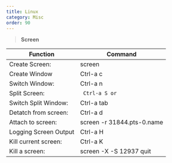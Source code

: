 ```yaml
---
title: Linux
category: Misc
order: 90
---
```


>**Screen**

Function | Command
------------- | -------------
Create Screen: | screen 
Create Window | Ctrl-a c
Switch Window: | Ctrl-a n
Split Screen: | <code> Ctrl-a S or | </code>
Switch Split Window:| Ctrl-a tab
Detatch from screen: | Ctrl-a d
Attach to screen: | screen -r  31844.pts-0.name
Logging Screen Output | Ctrl-a H
Kill current screen: | Ctrl-a K
Kill a screen: | screen -X -S 12937 quit 

